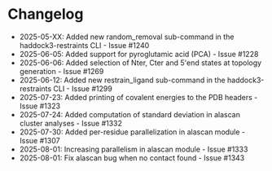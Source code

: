 # Changelog

- 2025-05-XX: Added new random_removal sub-command in the haddock3-restraints CLI - Issue #1240
- 2025-06-05: Added support for pyroglutamic acid (PCA) - Issue #1228
- 2025-06-06: Added selection of Nter, Cter and 5'end states at topology generation - Issue #1269
- 2025-06-12: Added new restrain_ligand sub-command in the haddock3-restraints CLI - Issue #1299
- 2025-07-23: Added printing of covalent energies to the PDB headers - Issue #1323
- 2025-07-24: Added computation of standard deviation in alascan cluster analyses - Issue #1332
- 2025-07-30: Added per-residue parallelization in alascan module - Issue #1307
- 2025-08-01: Increasing parallelism in alascan module - Issue #1333
- 2025-08-01: Fix alascan bug when no contact found - Issue #1343
